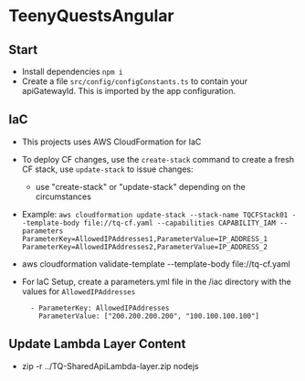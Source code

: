 # TeenyQuestsAngular

## Start

- Install dependencies `npm i`
- Create a file `src/config/configConstants.ts` to contain your apiGatewayId. This is imported by the app configuration.

## IaC

- This projects uses AWS CloudFormation for IaC
- To deploy CF changes, use the `create-stack` command to create a fresh CF stack, use `update-stack` to issue changes:
  - use "create-stack" or "update-stack" depending on the circumstances
- Example: `aws cloudformation update-stack --stack-name TQCFStack01 --template-body file://tq-cf.yaml --capabilities CAPABILITY_IAM --parameters ParameterKey=AllowedIPAddresses1,ParameterValue=IP_ADDRESS_1 ParameterKey=AllowedIPAddresses2,ParameterValue=IP_ADDRESS_2`
- aws cloudformation validate-template --template-body file://tq-cf.yaml

- For IaC Setup, create a parameters.yml file in the /iac directory with the values for `AllowedIPAddresses`
  ```
    - ParameterKey: AllowedIPAddresses
      ParameterValue: ["200.200.200.200", "100.100.100.100"]
  ```

## Update Lambda Layer Content

- zip -r ../TQ-SharedApiLambda-layer.zip nodejs
